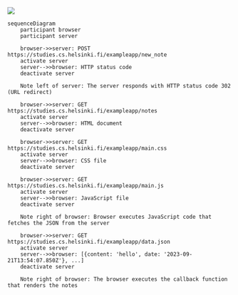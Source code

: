 [![](https://mermaid.ink/img/pako:eNq9VE2P0zAQ_SsjXwpSm3ZbVoAPe-BDoNWyuyLhAkHItScb08QO9qRdVPW_M2m6K0SFIIDIyZkZv3nveeyt0N6gkCLilxadxhdW3QRV5w74a1Qgq22jHMEy-E3EcJzg4LqL95lD2eTsrI9LuL5KMyiJmiin00itsRgTHZMSq2jdyiaFneKtqpsKVdNMHW4-OU_YwylNdq0I77t0wX494R6HbhJeZ9k1RFLURugU9YUGj_b3iUtuABUWBL6AO6JZeVcGAWPjnYmwsVQegcNiNocH795ecJ2xATU9_Ln8Vy8HqWdicaj0NxdgvG5rdPQL3X9Lr1bWcXogw-dpCoWt8H-Q-zyQ27laq1QH29DvUNzPTbA35X5w7kGe9QvAW9QtH-D3qPuBoVIxPpIuOUk8Z-fp1SUUwdf_2AOjSLEH3g1z4cNWe0c8PxJGjFz50RgYCvl3PpsvJrOnk_lJdrKQp4_k7HHy5HT2frQbQ5IkH__Mse6uLX90rTNGq6paKr2ConWM6F3vXUBnMPQl-zsixqLGwEdu-PHadr1ywckacyF5aVRY5SJ3O65TLfn0q9NCUmhxLNqmk3Z46IQsVBVx9w3N-MBt?type=png)](https://mermaid.live/edit#pako:eNq9VE2P0zAQ_SsjXwpSm3ZbVoAPe-BDoNWyuyLhAkHItScb08QO9qRdVPW_M2m6K0SFIIDIyZkZv3nveeyt0N6gkCLilxadxhdW3QRV5w74a1Qgq22jHMEy-E3EcJzg4LqL95lD2eTsrI9LuL5KMyiJmiin00itsRgTHZMSq2jdyiaFneKtqpsKVdNMHW4-OU_YwylNdq0I77t0wX494R6HbhJeZ9k1RFLURugU9YUGj_b3iUtuABUWBL6AO6JZeVcGAWPjnYmwsVQegcNiNocH795ecJ2xATU9_Ln8Vy8HqWdicaj0NxdgvG5rdPQL3X9Lr1bWcXogw-dpCoWt8H-Q-zyQ27laq1QH29DvUNzPTbA35X5w7kGe9QvAW9QtH-D3qPuBoVIxPpIuOUk8Z-fp1SUUwdf_2AOjSLEH3g1z4cNWe0c8PxJGjFz50RgYCvl3PpsvJrOnk_lJdrKQp4_k7HHy5HT2frQbQ5IkH__Mse6uLX90rTNGq6paKr2ConWM6F3vXUBnMPQl-zsixqLGwEdu-PHadr1ywckacyF5aVRY5SJ3O65TLfn0q9NCUmhxLNqmk3Z46IQsVBVx9w3N-MBt)

```
sequenceDiagram
    participant browser
    participant server

    browser->>server: POST https://studies.cs.helsinki.fi/exampleapp/new_note
    activate server
    server-->>browser: HTTP status code
    deactivate server

    Note left of server: The server responds with HTTP status code 302 (URL redirect)

    browser->>server: GET https://studies.cs.helsinki.fi/exampleapp/notes
    activate server
    server-->>browser: HTML document
    deactivate server

    browser->>server: GET https://studies.cs.helsinki.fi/exampleapp/main.css
    activate server
    server-->>browser: CSS file
    deactivate server

    browser->>server: GET https://studies.cs.helsinki.fi/exampleapp/main.js
    activate server
    server-->>browser: JavaScript file
    deactivate server

    Note right of browser: Browser executes JavaScript code that fetches the JSON from the server

    browser->>server: GET https://studies.cs.helsinki.fi/exampleapp/data.json
    activate server
    server-->>browser: [{content: 'hello', date: '2023-09-21T13:54:07.850Z'}, ...]
    deactivate server

    Note right of browser: The browser executes the callback function that renders the notes
```

